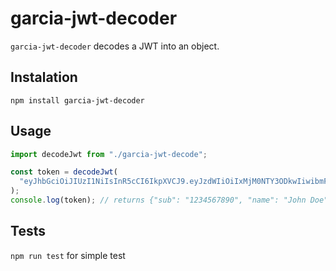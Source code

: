 garcia-jwt-decoder
==================

`garcia-jwt-decoder` decodes a JWT into an object.

## Instalation

`npm install garcia-jwt-decoder`

## Usage

```js
import decodeJwt from "./garcia-jwt-decode";

const token = decodeJwt(
  "eyJhbGciOiJIUzI1NiIsInR5cCI6IkpXVCJ9.eyJzdWIiOiIxMjM0NTY3ODkwIiwibmFtZSI6IkpvaG4gRG9lIiwiaWF0IjoxNTE2MjM5MDIyfQ.SflKxwRJSMeKKF2QT4fwpMeJf36POk6yJV_adQssw5c"
);
console.log(token); // returns {"sub": "1234567890", "name": "John Doe", "iat": 1516239022};
```

## Tests
`npm run test` for simple test